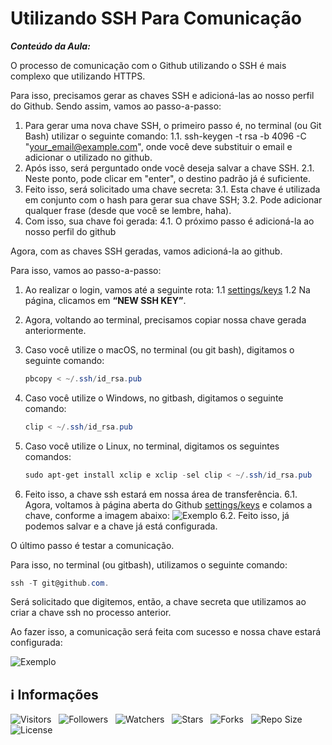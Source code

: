 <!-- Título -->
# Utilizando SSH Para Comunicação

***Conteúdo da Aula:***

O processo de comunicação com o Github utilizando o SSH é mais complexo que utilizando HTTPS.

Para isso, precisamos gerar as chaves SSH e adicioná-las ao nosso perfil do Github. Sendo assim, vamos ao passo-a-passo:

1. Para gerar uma nova chave SSH, o primeiro passo é, no terminal (ou Git Bash) utilizar o seguinte comando:
    1.1. ssh-keygen -t rsa -b 4096 -C "<your_email@example.com>", onde você deve substituir o email e adicionar o utilizado no github.
2. Após isso, será perguntado onde você deseja salvar a chave SSH.
    2.1. Neste ponto, pode clicar em "enter", o destino padrão já é suficiente.
3. Feito isso, será solicitado uma chave secreta:
  3.1. Esta chave é utilizada em conjunto com o hash para gerar sua chave SSH;
  3.2. Pode adicionar qualquer frase (desde que você se lembre, haha).
4. Com isso, sua chave foi gerada:
  4.1. O próximo passo é adicioná-la ao nosso perfil do github

Agora, com as chaves SSH geradas, vamos adicioná-la ao github.

Para isso, vamos ao passo-a-passo:

1. Ao realizar o login, vamos até a seguinte rota:
  1.1 [settings/keys](https://github.com/settings/keys "Clique aqui")
  1.2 Na página, clicamos em **“NEW SSH KEY”**.
2. Agora, voltando ao terminal, precisamos copiar nossa chave gerada anteriormente.
3. Caso você utilize o macOS, no terminal (ou git bash), digitamos o seguinte comando:

    ```powershell
    pbcopy < ~/.ssh/id_rsa.pub
    ```

4. Caso você utilize o Windows, no gitbash, digitamos o seguinte comando:

    ```powershell
    clip < ~/.ssh/id_rsa.pub
    ```

5. Caso você utilize o Linux, no terminal, digitamos os seguintes comandos:

    ```powershell
    sudo apt-get install xclip e xclip -sel clip < ~/.ssh/id_rsa.pub
    ```

6. Feito isso, a chave ssh estará em nossa área de transferência.
  6.1. Agora, voltamos à página aberta do Github [settings/keys](https://github.com/settings/keys) e colamos a chave, conforme a imagem abaixo:
    ![Exemplo](https://d2v0x26thbzlwf.cloudfront.net/prod/527/img/rId15uih22wf4.enz.png)
  6.2. Feito isso, já podemos salvar e a chave já está configurada.

O último passo é testar a comunicação.

Para isso, no terminal (ou gitbash), utilizamos o seguinte comando:

```powershell
ssh -T git@github.com.
```

Será solicitado que digitemos, então, a chave secreta que utilizamos ao criar a chave ssh no processo anterior.

Ao fazer isso, a comunicação será feita com sucesso e nossa chave estará configurada:

![Exemplo](https://d2v0x26thbzlwf.cloudfront.net/prod/527/img/rId17jbhg53xl.ocz.png)

<!-- Informações -->
## &#8505; Informações

![Visitors](https://api.visitorbadge.io/api/visitors?path=Devsgeeknerd%2Fcla-uti-ssh-par-com-com-htt-ssh-git-fun-bas&label=Visitantes&labelColor=%23700070&labelStyle=none&countColor=%23000fff&style=plastic&color=%23ffffff "Total de Visitantes")
&nbsp;
![Followers](https://img.shields.io/github/followers/Devsgeeknerd?style=p&label=Seguidores&labelColor=800080&color=000fff "Total de Seguidores")
&nbsp;
![Watchers](https://img.shields.io/github/watchers/Devsgeeknerd/cla-uti-ssh-par-com-com-htt-ssh-git-fun-bas?style=p&label=Observadores&labelColor=800080&color=000fff "Total de Observadores")
&nbsp;
![Stars](https://img.shields.io/github/stars/Devsgeeknerd/cla-uti-ssh-par-com-com-htt-ssh-git-fun-bas?style=p&label=Estrelas&labelColor=800080&color=000fff "Total de Estrelas")
&nbsp;
![Forks](https://img.shields.io/github/forks/Devsgeeknerd/cla-uti-ssh-par-com-com-htt-ssh-git-fun-bas?style=p&label=Bifurcações&labelColor=800080&color=000fff "Total de Bifurcações")
&nbsp;
![Repo Size](https://img.shields.io/github/repo-size/Devsgeeknerd/cla-uti-ssh-par-com-com-htt-ssh-git-fun-bas?style=p&label=Tamanho&labelColor=800080&color=000fff "Tamanho do Repositório")
&nbsp;
![License](https://img.shields.io/github/license/Devsgeeknerd/cla-uti-ssh-par-com-com-htt-ssh-git-fun-bas?style=p&label=Licença&labelColor=800080&color=000fff "Licença do Repositório")
